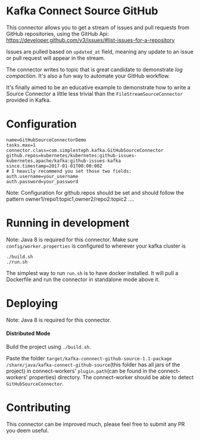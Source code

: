 # Kafka Connect Source GitHub

This connector allows you to get a stream of issues and pull requests from GitHub repositories, using the GitHub Api: https://developer.github.com/v3/issues/#list-issues-for-a-repository

Issues are pulled based on `updated_at` field, meaning any update to an issue or pull request will appear in the stream. 

The connector writes to topic that is great candidate to demonstrate *log compaction*. It's also a fun way to automate your GitHub workflow. 

It's finally aimed to be an educative example to demonstrate how to write a Source Connector a little less trivial than the `FileStreamSourceConnector` provided in Kafka.

# Configuration

```
name=GitHubSourceConnectorDemo
tasks.max=1
connector.class=com.simplesteph.kafka.GitHubSourceConnector
github.repos=kubernetes/kubernetes:github-issues-kubernetes,apache/kafka:github-issues-kafka
since.timestamp=2017-01-01T00:00:00Z
# I heavily recommend you set those two fields:
auth.username=your_username
auth.password=your_password
```
Note: Configuration for github.repos should be set and should follow the pattern owner1/repo1:topic1,owner2/repo2:topic2 ....

# Running in development

Note: Java 8 is required for this connector. 
Make sure `config/worker.properties` is configured to wherever your kafka cluster is

```
./build.sh
./run.sh 
```

The simplest way to run `run.sh` is to have docker installed. It will pull a Dockerfile and run the connector in standalone mode above it. 

# Deploying

Note: Java 8 is required for this connector. 

#### Distributed Mode

Build the project using `./build.sh`.

Paste the folder `target/kafka-connnect-github-source-1.1-package /share/java/kafka-connect-github-source`(this folder has all jars of the project) 
in connect-workers' `plugin.path`(can be found in the connect-workers' properties) 
directory. The connect-worker should be able to detect `GitHubSourceConnector`.

# Contributing

This connector can be improved much, please feel free to submit any PR you deem useful.